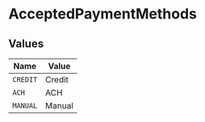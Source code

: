 # AcceptedPaymentMethods


## Values

| Name     | Value    |
| -------- | -------- |
| `CREDIT` | Credit   |
| `ACH`    | ACH      |
| `MANUAL` | Manual   |
